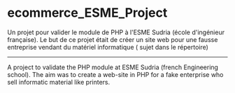 # ecommerce_ESME_Project
Un projet pour valider le module de PHP à l'ESME Sudria (école d'ingénieur française). 
Le but de ce projet était de créer un site web pour une fausse entreprise vendant du matériel informatique ( sujet dans le répertoire)

----------

A project to validate the PHP module at ESME Sudria (french Engineering school). 
The aim was to create a web-site in PHP for a fake enterprise who sell informatic material like printers. 
